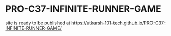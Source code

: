 # PRO-C37-INFINITE-RUNNER-GAME
site is ready to be published at https://utkarsh-101-tech.github.io/PRO-C37-INFINITE-RUNNER-GAME/

